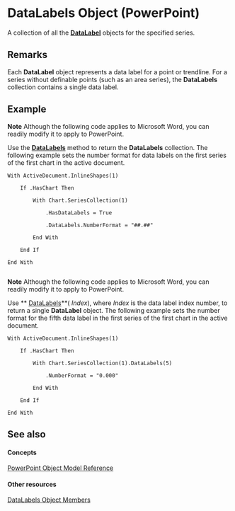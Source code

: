 
# DataLabels Object (PowerPoint)

A collection of all the  **[DataLabel](a17d23c5-0361-9129-28e5-b892f6966bda.md)** objects for the specified series.


## Remarks

 Each **DataLabel** object represents a data label for a point or trendline. For a series without definable points (such as an area series), the **DataLabels** collection contains a single data label.


## Example




 **Note**  Although the following code applies to Microsoft Word, you can readily modify it to apply to PowerPoint.

Use the  **[DataLabels](e1e37006-8a4d-9a55-02a4-890ec5e608db.md)** method to return the **DataLabels** collection. The following example sets the number format for data labels on the first series of the first chart in the active document.




```
With ActiveDocument.InlineShapes(1)

    If .HasChart Then

        With Chart.SeriesCollection(1)

            .HasDataLabels = True

            .DataLabels.NumberFormat = "##.##"

        End With

    End If

End With


```




 **Note**  Although the following code applies to Microsoft Word, you can readily modify it to apply to PowerPoint.

Use  ** [DataLabels](e1e37006-8a4d-9a55-02a4-890ec5e608db.md)**( _Index_), where  _Index_ is the data label index number, to return a single **DataLabel** object. The following example sets the number format for the fifth data label in the first series of the first chart in the active document.




```
With ActiveDocument.InlineShapes(1)

    If .HasChart Then

        With Chart.SeriesCollection(1).DataLabels(5)

            .NumberFormat = "0.000"

        End With

    End If

End With
```


## See also


#### Concepts


 [PowerPoint Object Model Reference](00acd64a-5896-0459-39af-98df2849849e.md)
#### Other resources


 [DataLabels Object Members](8108391f-067b-7278-ea11-62d7a9129206.md)
